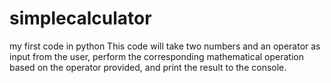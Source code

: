 # simplecalculator
my first code in python 
This code will take two numbers and an operator as input from the user, perform the corresponding mathematical operation based on the operator provided, and print the result to the console.
